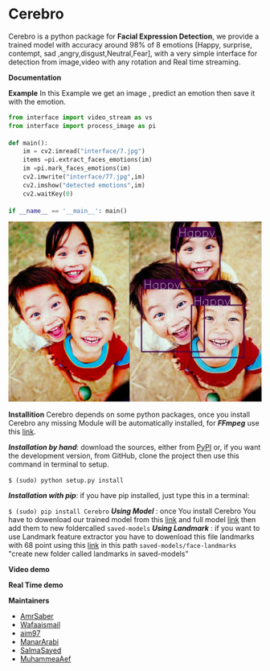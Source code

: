 # Cerebro
Cerebro is a python package for **Facial Expression Detection**, we provide a trained model with accuracy around 98% of 8 emotions [Happy, surprise, contempt, sad ,angry,disgust,Neutral,Fear], with a very simple interface for detection from image,video with any rotation and Real time streaming.

**Documentation**

**Example**
In this Example we get an image , predict an emotion then save it with the emotion.
```python
from interface import video_stream as vs
from interface import process_image as pi

def main():
	im = cv2.imread("interface/7.jpg")
	items =pi.extract_faces_emotions(im)
	im =pi.mark_faces_emotions(im)
	cv2.imwrite("interface/77.jpg",im)
	cv2.imshow("detected emotions",im)
	cv2.waitKey(0)
    
if __name__ == '__main__': main()

```
![alt text](https://github.com/AmrSaber/Cerebro/blob/master/images/BeFunky-collage.jpg "Example")

**Installition**
Cerebro depends on some python packages, once you install Cerebro any missing Module will be automatically installed, 
for ***FFmpeg*** use this [link](https://github.com/adaptlearning/adapt_authoring/wiki/Installing-FFmpeg).

***Installation by hand***: download the sources, either from [PyPI](https://test.pypi.org/project/CEREBRO1/#description) or, if you want the development version, from GitHub, clone the project then use this command in terminal to setup.

```$ (sudo) python setup.py install```

***Installation with pip***: if you have pip installed, just type this in a terminal:

```$ (sudo) pip install Cerebro```
***Using Model*** : once You install Cerebro You have to dowenload our trained model from this [link](https://github.com/AmrSaber/Cerebro/blob/master/Cerebro/saved-models/emotions_model_specs.bin) and full model [link](https://github.com/AmrSaber/Cerebro/blob/master/Cerebro/saved-models/emotions_model.f5) then add them to new foldercalled ```saved-models```
***Using Landmark*** : if you want to use Landmark feature extractor you have to dowenload this file landmarks with 68 point using this [link](https://github.com/AmrSaber/Cerebro/tree/master/Cerebro/saved-models/face-landmarks) in this path
```saved-models/face-landmarks``` "create new folder called landmarks in saved-models" 

**Video demo**

**Real Time demo**

**Maintainers** 

* [AmrSaber](https://github.com/AmrSaber)
* [Wafaaismail](https://github.com/Wafaaismail)
* [aim97](https://github.com/aim97)
* [ManarArabi](https://github.com/ManarArabi)
* [SalmaSayed](https://github.com/SalmaSayed)
* [MuhammeaAef](https://github.com/MuhammadAref)


